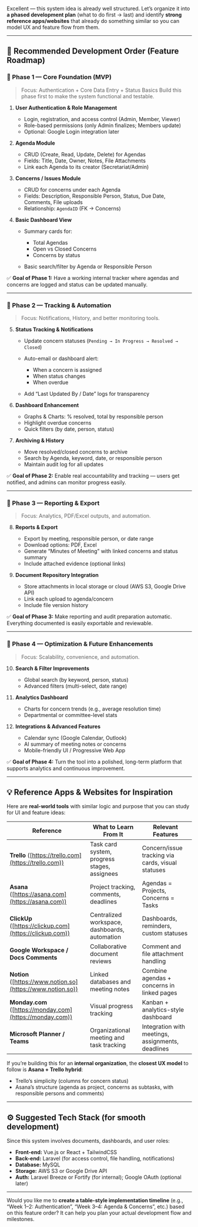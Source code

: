 Excellent — this system idea is already well structured. Let’s organize it into **a phased development plan** (what to do first → last) and identify **strong reference apps/websites** that already do something similar so you can model UX and feature flow from them.

---

## 🧭 Recommended Development Order (Feature Roadmap)

### **🔹 Phase 1 — Core Foundation (MVP)**

> Focus: Authentication + Core Data Entry + Status Basics
> Build this phase first to make the system functional and testable.

1. **User Authentication & Role Management**

   * Login, registration, and access control (Admin, Member, Viewer)
   * Role-based permissions (only Admin finalizes; Members update)
   * Optional: Google Login integration later

2. **Agenda Module**

   * CRUD (Create, Read, Update, Delete) for Agendas
   * Fields: Title, Date, Owner, Notes, File Attachments
   * Link each Agenda to its creator (Secretariat/Admin)

3. **Concerns / Issues Module**

   * CRUD for concerns under each Agenda
   * Fields: Description, Responsible Person, Status, Due Date, Comments, File uploads
   * Relationship: `AgendaID` (FK → Concerns)

4. **Basic Dashboard View**

   * Summary cards for:

     * Total Agendas
     * Open vs Closed Concerns
     * Concerns by status
   * Basic search/filter by Agenda or Responsible Person

✅ **Goal of Phase 1:**
Have a working internal tracker where agendas and concerns are logged and status can be updated manually.

---

### **🔹 Phase 2 — Tracking & Automation**

> Focus: Notifications, History, and better monitoring tools.

5. **Status Tracking & Notifications**

   * Update concern statuses (`Pending → In Progress → Resolved → Closed`)
   * Auto-email or dashboard alert:

     * When a concern is assigned
     * When status changes
     * When overdue
   * Add “Last Updated By / Date” logs for transparency

6. **Dashboard Enhancement**

   * Graphs & Charts: % resolved, total by responsible person
   * Highlight overdue concerns
   * Quick filters (by date, person, status)

7. **Archiving & History**

   * Move resolved/closed concerns to archive
   * Search by Agenda, keyword, date, or responsible person
   * Maintain audit log for all updates

✅ **Goal of Phase 2:**
Enable real accountability and tracking — users get notified, and admins can monitor progress easily.

---

### **🔹 Phase 3 — Reporting & Export**

> Focus: Analytics, PDF/Excel outputs, and automation.

8. **Reports & Export**

   * Export by meeting, responsible person, or date range
   * Download options: PDF, Excel
   * Generate “Minutes of Meeting” with linked concerns and status summary
   * Include attached evidence (optional links)

9. **Document Repository Integration**

   * Store attachments in local storage or cloud (AWS S3, Google Drive API)
   * Link each upload to agenda/concern
   * Include file version history

✅ **Goal of Phase 3:**
Make reporting and audit preparation automatic. Everything documented is easily exportable and reviewable.

---

### **🔹 Phase 4 — Optimization & Future Enhancements**

> Focus: Scalability, convenience, and automation.

10. **Search & Filter Improvements**

    * Global search (by keyword, person, status)
    * Advanced filters (multi-select, date range)

11. **Analytics Dashboard**

    * Charts for concern trends (e.g., average resolution time)
    * Departmental or committee-level stats

12. **Integrations & Advanced Features**

    * Calendar sync (Google Calendar, Outlook)
    * AI summary of meeting notes or concerns
    * Mobile-friendly UI / Progressive Web App

✅ **Goal of Phase 4:**
Turn the tool into a polished, long-term platform that supports analytics and continuous improvement.

---

## 💡 Reference Apps & Websites for Inspiration

Here are **real-world tools** with similar logic and purpose that you can study for UI and feature ideas:

| Reference                                                   | What to Learn From It                         | Relevant Features                                 |
| ----------------------------------------------------------- | --------------------------------------------- | ------------------------------------------------- |
| **Trello** ([https://trello.com](https://trello.com))       | Task card system, progress stages, assignees  | Concern/issue tracking via cards, visual statuses |
| **Asana** ([https://asana.com](https://asana.com))          | Project tracking, comments, deadlines         | Agendas = Projects, Concerns = Tasks              |
| **ClickUp** ([https://clickup.com](https://clickup.com))    | Centralized workspace, dashboards, automation | Dashboards, reminders, custom statuses            |
| **Google Workspace / Docs Comments**                        | Collaborative document reviews                | Comment and file attachment handling              |
| **Notion** ([https://www.notion.so](https://www.notion.so)) | Linked databases and meeting notes            | Combine agendas + concerns in linked pages        |
| **Monday.com** ([https://monday.com](https://monday.com))   | Visual progress tracking                      | Kanban + analytics-style dashboard                |
| **Microsoft Planner / Teams**                               | Organizational meeting and task tracking      | Integration with meetings, assignments, deadlines |

If you’re building this for an **internal organization**, the **closest UX model** to follow is **Asana + Trello hybrid**:

* Trello’s simplicity (columns for concern status)
* Asana’s structure (agenda as project, concerns as subtasks, with responsible persons and comments)

---

## ⚙️ Suggested Tech Stack (for smooth development)

Since this system involves documents, dashboards, and user roles:

* **Front-end:** Vue.js or React + TailwindCSS
* **Back-end:** Laravel (for access control, file handling, notifications)
* **Database:** MySQL
* **Storage:** AWS S3 or Google Drive API
* **Auth:** Laravel Breeze or Fortify (for internal); Google OAuth (optional later)

---

Would you like me to **create a table-style implementation timeline** (e.g., “Week 1–2: Authentication”, “Week 3–4: Agenda & Concerns”, etc.) based on this feature order? It can help you plan your actual development flow and milestones.
